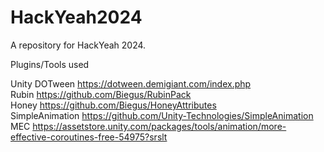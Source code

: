 # HackYeah2024
A repository for HackYeah 2024.


Plugins/Tools used

Unity
DOTween https://dotween.demigiant.com/index.php  
Rubin https://github.com/Biegus/RubinPack  
Honey  https://github.com/Biegus/HoneyAttributes  
SimpleAnimation  https://github.com/Unity-Technologies/SimpleAnimation  
MEC  https://assetstore.unity.com/packages/tools/animation/more-effective-coroutines-free-54975?srslt  
